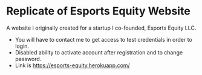 # Replicate of Esports Equity Website

A website I originally created for a startup I co-founded, Esports Equity LLC.

* You will have to contact me to get access to test credentials in order to login.
* Disabled ability to activate account after registration and to change password.
* Link is https://esports-equity.herokuapp.com/
